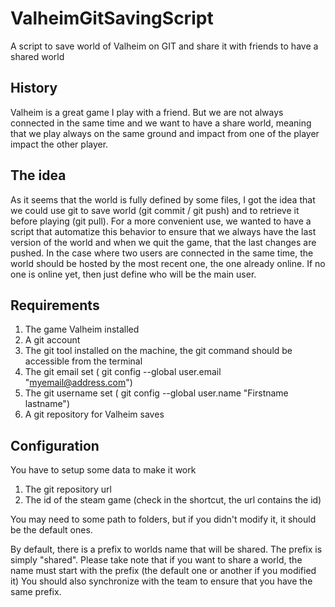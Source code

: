 # ValheimGitSavingScript
A script to save world of Valheim on GIT and share it with friends to have a shared world

## History
Valheim is a great game I play with a friend. But we are not always connected in the same time and we want to have a share world, meaning that we play always on the same ground and impact from one of the player impact the other player.

## The idea
As it seems that the world is fully defined by some files, I got the idea that we could use git to save world (git commit / git push) and to retrieve it before playing (git pull). For a more convenient use, we wanted to have a script that automatize this behavior to ensure that we always have the last version of the world and when we quit the game, that the last changes are pushed.
In the case where two users are connected in the same time, the world should be hosted by the most recent one, the one already online. If no one is online yet, then just define who will be the main user.

## Requirements
  1) The game Valheim installed
  2) A git account
  3) The git tool installed on the machine, the git command should be accessible from the terminal
  4) The git email set ( git config --global user.email "myemail@address.com")
  5) The git username set ( git config --global user.name "Firstname lastname")
  6) A git repository for Valheim saves

## Configuration
You have to setup some data to make it work
  1) The git repository url
  2) The id of the steam game (check in the shortcut, the url contains the id)

You may need to some path to folders, but if you didn't modify it, it should be the default ones.

By default, there is a prefix to worlds name that will be shared. The prefix is simply "shared". 
Please take note that if you want to share a world, the name must start with the prefix (the default one or another if you modified it)
You should also synchronize with the team to ensure that you have the same prefix.
